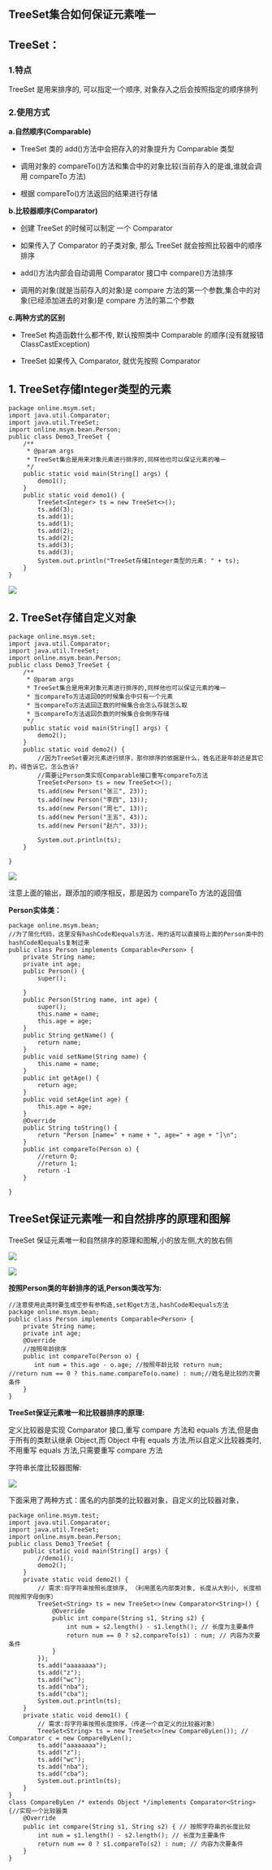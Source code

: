 ## TreeSet集合如何保证元素唯一


## TreeSet：

### 1.特点

TreeSet 是用来排序的, 可以指定一个顺序, 对象存入之后会按照指定的顺序排列

### 2.使用方式

**a.自然顺序(Comparable)**

*   TreeSet 类的 add()方法中会把存入的对象提升为 Comparable 类型

*   调用对象的 compareTo()方法和集合中的对象比较(当前存入的是谁,谁就会调用 compareTo 方法)

*   根据 compareTo()方法返回的结果进行存储

**b.比较器顺序(Comparator)**

*   创建 TreeSet 的时候可以制定 一个 Comparator

*   如果传入了 Comparator 的子类对象, 那么 TreeSet 就会按照比较器中的顺序排序

*   add()方法内部会自动调用 Comparator 接口中 compare()方法排序

*   调用的对象(就是当前存入的对象)是 compare 方法的第一个参数,集合中的对象(已经添加进去的对象)是 compare 方法的第二个参数

**c.两种方式的区别**

*   TreeSet 构造函数什么都不传, 默认按照类中 Comparable 的顺序(没有就报错 ClassCastException)

*   TreeSet 如果传入 Comparator, 就优先按照 Comparator

## 1\. TreeSet存储Integer类型的元素

```
package online.msym.set;
import java.util.Comparator;
import java.util.TreeSet;
import online.msym.bean.Person;
public class Demo3_TreeSet {
    /**
     * @param args
     * TreeSet集合是用来对象元素进行排序的,同样他也可以保证元素的唯一    
     */
    public static void main(String[] args) {
        demo1();        
    }
    public static void demo1() {
        TreeSet<Integer> ts = new TreeSet<>();
        ts.add(3);
        ts.add(1);
        ts.add(1);
        ts.add(2);
        ts.add(2);
        ts.add(3);
        ts.add(3);        
        System.out.println("TreeSet存储Integer类型的元素: " + ts);
    }
}
```

![](https://mmbiz.qpic.cn/mmbiz_jpg/JfTPiahTHJhq7GdnjvDGx9OicYMEibmOn97nGicgUhziaRfia06fXkKYHILEs6UmHt4lUQ4xl2QTwiaiaFRfEiaoZcIm8ibg/640?wx_fmt=jpeg&tp=webp&wxfrom=5&wx_lazy=1&wx_co=1)

## 2\. TreeSet存储自定义对象

```
package online.msym.set;
import java.util.Comparator;
import java.util.TreeSet;
import online.msym.bean.Person;
public class Demo3_TreeSet {
    /**
     * @param args
     * TreeSet集合是用来对象元素进行排序的,同样他也可以保证元素的唯一
     * 当compareTo方法返回0的时候集合中只有一个元素
     * 当compareTo方法返回正数的时候集合会怎么存就怎么取
     * 当compareTo方法返回负数的时候集合会倒序存储
     */
    public static void main(String[] args) {        
        demo2();        
    }
    public static void demo2() {
        //因为TreeSet要对元素进行排序，那你排序的依据是什么，姓名还是年龄还是其它的，得告诉它，怎么告诉?
        //需要让Person类实现Comparable接口重写compareTo方法
        TreeSet<Person> ts = new TreeSet<>();
        ts.add(new Person("张三", 23));
        ts.add(new Person("李四", 13));
        ts.add(new Person("周七", 13));
        ts.add(new Person("王五", 43));
        ts.add(new Person("赵六", 33));

        System.out.println(ts);
    }

}
```

![](https://mmbiz.qpic.cn/mmbiz_jpg/JfTPiahTHJhq7GdnjvDGx9OicYMEibmOn97hic8Jg4zenCPFq4X9Ungvb8NxhJCudr6hXRxeHIYYFLlLvIXTRFnsjw/640?wx_fmt=jpeg&tp=webp&wxfrom=5&wx_lazy=1&wx_co=1)

注意上面的输出，跟添加的顺序相反，那是因为 compareTo 方法的返回值

**Person实体类：**

```
package online.msym.bean;
//为了简化代码，这里没有hashCode和equals方法，用的话可以直接将上面的Person类中的hashCode和equals复制过来
public class Person implements Comparable<Person> {
    private String name;
    private int age;
    public Person() {
        super();

    }
    public Person(String name, int age) {
        super();
        this.name = name;
        this.age = age;
    }
    public String getName() {
        return name;
    }
    public void setName(String name) {
        this.name = name;
    }
    public int getAge() {
        return age;
    }
    public void setAge(int age) {
        this.age = age;
    }
    @Override
    public String toString() {
        return "Person [name=" + name + ", age=" + age + "]\n";
    }        
    public int compareTo(Person o) {
        //return 0;
        //return 1;
        return -1
    }

}
```

## TreeSet保证元素唯一和自然排序的原理和图解

TreeSet 保证元素唯一和自然排序的原理和图解,小的放左侧,大的放右侧

![](https://mmbiz.qpic.cn/mmbiz_jpg/JfTPiahTHJhq7GdnjvDGx9OicYMEibmOn97y2whcxBPMIpqLOibibnE0FKwgibr1fcOCaAFx3165wyiatZia0v6gPU5jWQ/640?wx_fmt=jpeg&tp=webp&wxfrom=5&wx_lazy=1&wx_co=1)

![](https://mmbiz.qpic.cn/mmbiz_jpg/JfTPiahTHJhq7GdnjvDGx9OicYMEibmOn97oib4Lez3DomW6ia8BJCzBPI0oT2CmmQFsdPViaRAZ7slNJegK2pPJ0nibA/640?wx_fmt=jpeg&tp=webp&wxfrom=5&wx_lazy=1&wx_co=1)

**按照Person类的年龄排序的话,Person类改写为:**

```
//注意使用此类时要生成空参有参构造,set和get方法,hashCode和equals方法
package online.msym.bean;
public class Person implements Comparable<Person> {
    private String name;
    private int age;    
    @Override
    //按照年龄排序
    public int compareTo(Person o) {
       int num = this.age - o.age; //按照年龄比较 return num;     //return num == 0 ? this.name.compareTo(o.name) : num;//姓名是比较的次要条件
    }    
}
```

**TreeSet保证元素唯一和比较器排序的原理:**

定义比较器是实现 Comparator 接口,重写 compare 方法和 equals 方法,但是由于所有的类默认继承 Object,而 Object 中有 equals 方法,所以自定义比较器类时,不用重写 equals 方法,只需要重写 compare 方法

字符串长度比较器图解:

![](https://mmbiz.qpic.cn/mmbiz_jpg/JfTPiahTHJhq7GdnjvDGx9OicYMEibmOn97cCbTSfO84FIGlliaBcTBmibnhW7k5O2B6XFoBYick3kH9niatefC6yAUnQ/640?wx_fmt=jpeg&tp=webp&wxfrom=5&wx_lazy=1&wx_co=1)

下面采用了两种方式：匿名的内部类的比较器对象，自定义的比较器对象，

```
package online.msym.test;
import java.util.Comparator;
import java.util.TreeSet;
import online.msym.bean.Person;
public class Demo3_TreeSet {
    public static void main(String[] args) {
        //demo1();
        demo2();
    }
    private static void demo2() {
        // 需求:将字符串按照长度排序, （利用匿名内部类对象, 长度从大到小, 长度相同按照字母倒序）
        TreeSet<String> ts = new TreeSet<>(new Comparator<String>() {
            @Override
            public int compare(String s1, String s2) {
                int num = s2.length() - s1.length(); // 长度为主要条件
                return num == 0 ? s2.compareTo(s1) : num; // 内容为次要条件
            }
        }); 
        ts.add("aaaaaaaa");
        ts.add("z");
        ts.add("wc");
        ts.add("nba");
        ts.add("cba");
        System.out.println(ts);
    }
    private static void demo1() {
        // 需求:将字符串按照长度排序，（传递一个自定义的比较器对象）
        TreeSet<String> ts = new TreeSet<>(new CompareByLen()); // Comparator c = new CompareByLen();
        ts.add("aaaaaaaa");
        ts.add("z");
        ts.add("wc");
        ts.add("nba");
        ts.add("cba");
        System.out.println(ts);
    }
}
class CompareByLen /* extends Object */implements Comparator<String> {//实现一个比较器类
    @Override
    public int compare(String s1, String s2) { // 按照字符串的长度比较
        int num = s1.length() - s2.length(); // 长度为主要条件
        return num == 0 ? s1.compareTo(s2) : num; // 内容为次要条件
    }
}
```